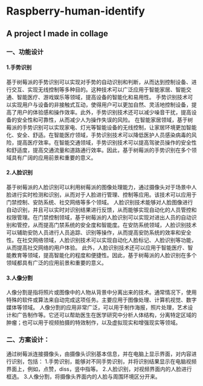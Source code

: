 # Raspberry-human-identify
## A project I made in collage
### 一、功能设计
#### 1.手势识别
基于树莓派的手势识别可以实现对手势的自动识别和判断，从而达到控制设备、进行交互、实现无线控制等多种目的。这种技术可以广泛应用于智能家居、智能交通、智能医疗、游戏娱乐等领域，提高设备的智能化和易用性。
手势识别技术可以实现用户与设备的非接触式互动，使得用户可以更加自然、灵活地控制设备，提高了用户的体验感和操作效率。此外，手势识别技术还可以减少噪音干扰，提高设备的安全性和可靠性，从而减少人为操作失误的风险。
在智能家居领域，基于树莓派的手势识别可以实现家电、灯光等智能设备的无线控制，让家居环境更加智能化、安全、舒适。在智能医疗领域，手势识别技术可以降低医护人员感染病毒的风险，提高医疗效率。在智能交通领域，手势识别技术可以提高驾驶员操作的安全性和舒适度，提高交通流量和道路通行效率。因此，基于树莓派的手势识别在多个领域具有广阔的应用前景和重要的意义。
#### 2.人脸识别
基于树莓派的人脸识别可以利用树莓派的图像处理能力，通过摄像头对于场景中人脸进行实时检测和识别，从而对于人脸进行管理、控制等应用。该技术可以应用于门禁控制、安防系统、社交网络等多个领域。
人脸识别技术能够对人脸图像进行自动识别，并且可以实时对识别结果进行反馈，从而能够实现自动化的人员管控和权限管理。在门禁控制领域，基于树莓派的人脸识别可以实现对进出人员的自动识别和管控，从而提高门禁系统的安全度和智能度。在安防系统领域，人脸识别技术可以辅助安防人员进行人员追踪、识别等操作，从而提高安防系统的效率和安全性。在社交网络领域，人脸识别技术可以实现自动化人脸标记、人脸识别等功能，从而提高社交网络的用户体验。
此外，人脸识别技术还可以应用于智能医疗、智能教育等领域，提高智能化的程度和便捷性。因此，基于树莓派的人脸识别在多个领域都具有广泛的应用前景和重要的意义。
#### 3.人像分割
人像分割是指将照片或图像中的人物从背景中分离出来的技术。通常情况下，使用特殊的软件或算法来自动完成这项任务。主要应用于图像处理、计算机视觉、数字媒体等领域。
人像分割的应用非常广泛，可以用于制作海报，照片处理，艺术设计和广告制作等。它还可以帮助医生在医学研究中分析人体结构，分离特定区域的肿瘤；也可以用于视频拍摄的特效制作，以及虚拟现实和增强现实等领域。


### 二、方案设计：
通过树莓派连接摄像头，由摄像头识别基本信息，并在电脑上显示界面，对内容进行识别，包括：
1.手势识别，能够对不同手势识别，并将识别结果显示在电脑视频界面上，例如，点赞，diss，竖中指等。
2.人脸识别，对视频界面内的人脸进行框选。
3.人像分割，将摄像头界面内的人脸与周围环境区分开来。
